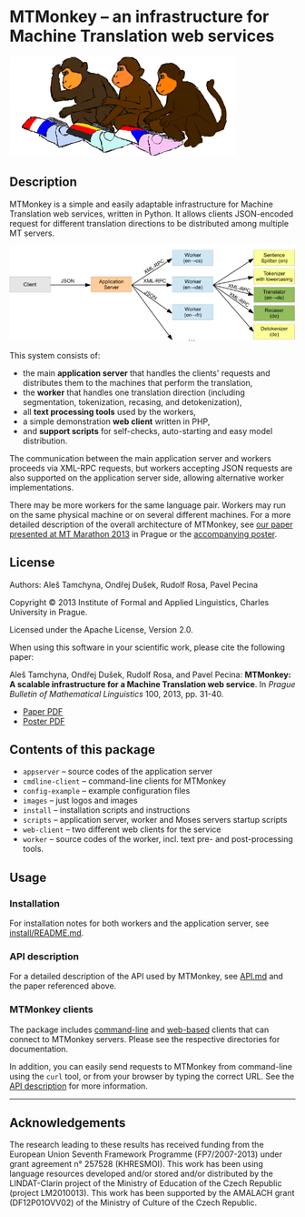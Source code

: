 
MTMonkey – an infrastructure for Machine Translation web services
=================================================================

![Typing MT Monkeys](images/monkeys-typing_small.png)

Description
-----------

MTMonkey is a simple and easily adaptable infrastructure for 
Machine Translation web services, written in Python.
It allows clients JSON-encoded request for different translation directions
to be distributed among multiple MT servers.

![MTMonkey Schema](images/mtmonkey-schema.png)

This system consists of:

* the main **application server** that handles the clients' requests and
  distributes them to the machines that perform the translation,
* the **worker** that handles one translation direction (including 
  segmentation, tokenization, recasing, and detokenization),
* all **text processing tools** used by the workers,
* a simple demonstration **web client** written in PHP,
* and **support scripts** for self-checks, auto-starting and easy model
  distribution.

The communication between the main application server and workers proceeds
via XML-RPC requests, but workers accepting JSON requests are also supported
on the application server side, allowing alternative worker implementations.

There may be more workers for the same language pair. Workers may
run on the same physical machine or on several different machines.
For a more detailed description of the overall architecture of MTMonkey,
see [our paper presented at MT Marathon 2013](http://ufal.mff.cuni.cz/pbml/100/art-tamchyna-dusek-rosa-pecina.pdf)
in Prague or the [accompanying poster](http://ufal.mff.cuni.cz/~odusek/papers/2013_mtmonkey_poster.pdf).

License
-------

Authors: Aleš Tamchyna, Ondřej Dušek, Rudolf Rosa, Pavel Pecina

Copyright © 2013 Institute of Formal and Applied Linguistics,
   Charles University in Prague.

Licensed under the Apache License, Version 2.0.

When using this software in your scientific work, please cite the
following paper: 

Aleš Tamchyna, Ondřej Dušek, Rudolf Rosa, and Pavel Pecina:
**MTMonkey: A scalable infrastructure for a Machine Translation web service**.
In *Prague Bulletin of Mathematical Linguistics* 100, 2013, pp. 31-40.

* [Paper PDF](http://ufal.mff.cuni.cz/pbml/100/art-tamchyna-dusek-rosa-pecina.pdf)
* [Poster PDF](http://ufal.mff.cuni.cz/~odusek/papers/2013_mtmonkey_poster.pdf)

Contents of this package
------------------------

* `appserver` – source codes of the application server
* `cmdline-client` – command-line clients for MTMonkey
* `config-example` – example configuration files
* `images` – just logos and images
* `install` – installation scripts and instructions
* `scripts` – application server, worker and Moses servers startup scripts
* `web-client` – two different web clients for the service
* `worker` – source codes of the worker, incl. text pre- and post-processing
             tools.

Usage
-----

### Installation ###

For installation notes for both workers and the application
server, see [install/README.md](install/README.md).


### API description ###

For a detailed description of the API used by MTMonkey,
see [API.md](API.md) and the paper referenced above.

### MTMonkey clients ###

The package includes [command-line](cmdline-client) and [web-based](web-client)
clients that can connect to MTMonkey servers. Please see the respective
directories for documentation.

In addition, you can easily send requests to MTMonkey from command-line
using the `curl` tool, or from your browser by typing the correct URL.
See the [API description](API.md#testing-from-the-command-line--browser-window) for more information.

***

Acknowledgements
----------------

The research leading to these results has received funding from the European Union Seventh 
Framework Programme (FP7/2007-2013) under grant agreement n° 257528 (KHRESMOI). 
This work has been using language resources developed and/or stored and/or distributed 
by the LINDAT-Clarin project of the Ministry of Education of the Czech Republic 
(project LM2010013). This work has been supported by the AMALACH grant (DF12P01OVV02) of 
the Ministry of Culture of the Czech Republic.

